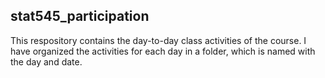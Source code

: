 ## stat545_participation

This respository contains the day-to-day class activities of the course.  I have organized the activities for each day in a folder, which is named with the day and date.
